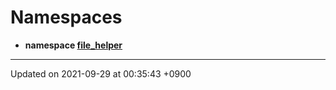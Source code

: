 

# Namespaces




* **namespace [file_helper](/Namespaces/file_helper)** 



-------------------------------

Updated on 2021-09-29 at 00:35:43 +0900

